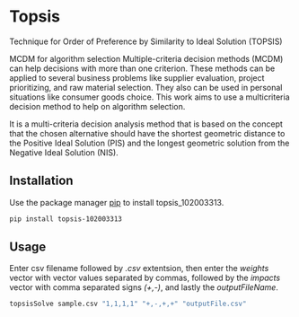 # Topsis
Technique for Order of Preference by Similarity to Ideal Solution (TOPSIS)

MCDM for algorithm selection
Multiple-criteria decision methods (MCDM) can help decisions with more than one criterion. These methods can be applied to several business problems like supplier evaluation, project prioritizing, and raw material selection. They also can be used in personal situations like consumer goods choice. This work aims to use a multicriteria decision method to help on algorithm selection.

It is a multi-criteria decision analysis method that is based on the concept that the chosen alternative should have the shortest geometric distance to the Positive Ideal Solution (PIS) and the longest geometric solution from the Negative Ideal Solution (NIS).

## Installation

Use the package manager [pip](https://pip.pypa.io/en/stable/) to install topsis_102003313.

```bash
pip install topsis-102003313
```

## Usage

Enter csv filename followed by _.csv_ extentsion, then enter the _weights_ vector with vector values separated by commas, followed by the _impacts_ vector with comma separated signs _(+,-)_, and lastly the _outputFileName_.

```bash
topsisSolve sample.csv "1,1,1,1" "+,-,+,+" "outputFile.csv"
```
